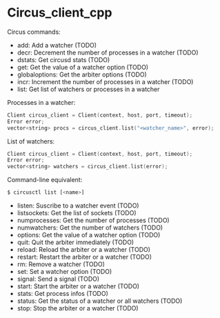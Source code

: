 # Circus_client_cpp

Circus commands:

 * add: Add a watcher (TODO)
 * decr: Decrement the number of processes in a watcher (TODO)
 * dstats: Get circusd stats (TODO)
 * get: Get the value of a watcher option (TODO)
 * globaloptions: Get the arbiter options (TODO)
 * incr: Increment the number of processes in a watcher (TODO)
 * list: Get list of watchers or processes in a watcher
 
 Processes in a watcher:
 ```cpp
 Client circus_client = Client(context, host, port, timeout);
 Error error;
 vector<string> procs = circus_client.list("<watcher_name>", error);
 ```
 
  List of watchers:
 ```cpp
 Client circus_client = Client(context, host, port, timeout);
 Error error;
 vector<string> watchers = circus_client.list(error);
 ```
 
 Command-line equivalent:
 ```bash
 $ circusctl list [<name>]
```

 * listen: Suscribe to a watcher event (TODO)
 * listsockets: Get the list of sockets (TODO)
 * numprocesses: Get the number of processes (TODO)
 * numwatchers: Get the number of watchers (TODO)
 * options: Get the value of a watcher option (TODO)
 * quit: Quit the arbiter immediately (TODO)
 * reload: Reload the arbiter or a watcher (TODO)
 * restart: Restart the arbiter or a watcher (TODO)
 * rm: Remove a watcher (TODO)
 * set: Set a watcher option (TODO)
 * signal: Send a signal (TODO)
 * start: Start the arbiter or a watcher (TODO)
 * stats: Get process infos (TODO)
 * status: Get the status of a watcher or all watchers (TODO)
 * stop: Stop the arbiter or a watcher (TODO)

